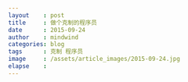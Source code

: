 ```yaml
---
layout    : post
title     : 做个克制的程序员
date      : 2015-09-24
author    : mindwind
categories: blog
tags      : 克制 程序员
image     : /assets/article_images/2015-09-24.jpg
elapse    : 
---
```

